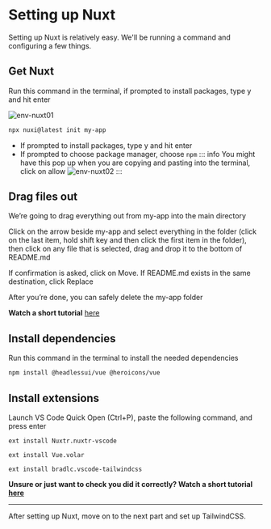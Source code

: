 # Setting up Nuxt
Setting up Nuxt is relatively easy. We'll be running a command and configuring a few things.
## Get Nuxt
Run this command in the terminal, if prompted to install packages, type y and hit enter

![env-nuxt01](/env-nuxt01.png)
~~~bash
npx nuxi@latest init my-app
~~~
* If prompted to install packages, type y and hit enter
* If prompted to choose package manager, choose `npm`
::: info
You might have this pop up when you are copying and pasting into the terminal, click on allow
![env-nuxt02](/env-nuxt02.png)
:::
## Drag files out
We’re going to drag everything out from my-app into the main directory

Click on the arrow beside my-app and select everything in the folder (click on the last item, hold shift key and then click the first item in the folder), then click on any file that is selected, drag and drop it to the bottom of README.md

If confirmation is asked, click on Move. If README.md exists in the same destination, click Replace

After you’re done, you can safely delete the my-app folder

**Watch a short tutorial** [here](/env-nuxt03.mp4)
## Install dependencies
Run this command in the terminal to install the needed dependencies
~~~bash
npm install @headlessui/vue @heroicons/vue
~~~
## Install extensions
Launch VS Code Quick Open (Ctrl+P), paste the following command, and press enter
~~~
ext install Nuxtr.nuxtr-vscode
~~~
~~~
ext install Vue.volar
~~~
~~~
ext install bradlc.vscode-tailwindcss
~~~
**Unsure or just want to check you did it correctly? Watch a short tutorial [here](/env-nuxt04.mp4)**

---
After setting up Nuxt, move on to the next part and set up TailwindCSS.
